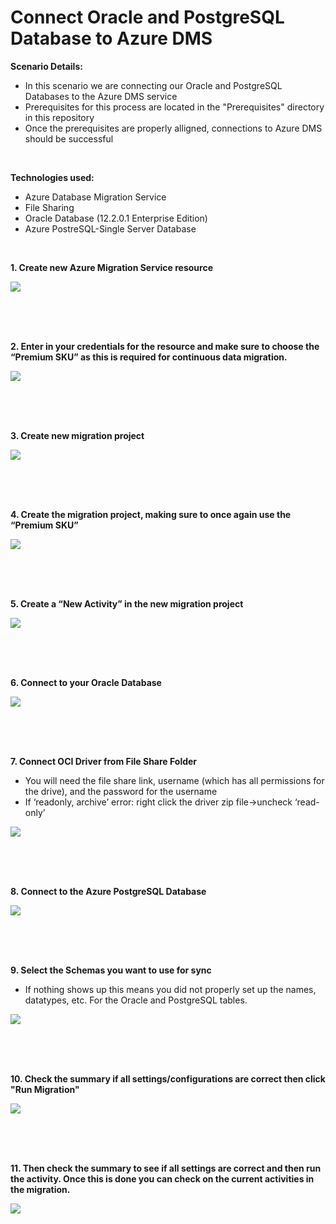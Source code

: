 # Connect Oracle and PostgreSQL Database to Azure DMS 

**Scenario Details:**
* In this scenario we are connecting our Oracle and PostgreSQL Databases to the Azure DMS service
* Prerequisites for this process are located in the "Prerequisites" directory in this repository
* Once the prerequisites are properly alligned, connections to Azure DMS should be successful
<br/> 

**Technologies used:**
* Azure Database Migration Service
* File Sharing
* Oracle Database (12.2.0.1 Enterprise Edition)
* Azure PostreSQL-Single Server Database
<br/>



**1. Create new Azure Migration Service resource**

<kbd>
  <img src="/Images/2.png">
</kbd></p>

<br/><br/><br/>



**2. Enter in your credentials for the resource and make sure to choose the “Premium SKU” as this is required for continuous data migration.**

<kbd>
  <img src="/Images/3.png">
</kbd></p>

<br/><br/><br/>



**3. Create new migration project**

<kbd>
  <img src="/Images/4.png">
</kbd></p>

<br/><br/><br/>



**4. Create the migration project, making sure to once again use the “Premium SKU”**

<kbd>
  <img src="/Images/5.png">
</kbd></p>

<br/><br/><br/>



**5. Create a “New Activity” in the new migration project**

<kbd>
  <img src="/Images/6.png">
</kbd></p>

<br/><br/><br/>



**6. Connect to your Oracle Database**

<kbd>
  <img src="/Images/7.png">
</kbd></p>

<br/><br/><br/>



**7. Connect OCI Driver from File Share Folder**

* You will need the file share link, username (which has all permissions for the drive), and the password for the username 
* If ‘readonly, archive’ error: right click the driver zip file->uncheck ‘read-only’ 

<kbd>
  <img src="/Images/8.png">
</kbd></p>

<br/><br/><br/>



**8. Connect to the Azure PostgreSQL Database**

<kbd>
  <img src="/Images/9.png">
</kbd></p>

<br/><br/><br/>



**9. Select the Schemas you want to use for sync**

* If nothing shows up this means you did not properly set up the names, datatypes, etc. For the Oracle and PostgreSQL tables. 

<kbd>
  <img src="/Images/10.png">
</kbd></p>

<br/><br/><br/>



**10. Check the summary if all settings/configurations are correct then click "Run Migration"**

<kbd>
  <img src="/Images/11.png">
</kbd></p>

<br/><br/><br/>



**11. Then check the summary to see if all settings are correct and then run the activity. Once this is done you can check on the current activities in the migration.**

<kbd>
  <img src="/Images/12.png">
</kbd></p>
